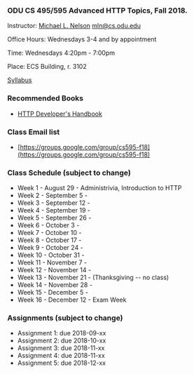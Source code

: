 ### ODU CS 495/595 Advanced HTTP Topics, Fall 2018.
Instructor: [Michael L. Nelson](http://www.cs.odu.edu/~mln/) <mln@cs.odu.edu> 

Office Hours: Wednesdays 3-4 and by appointment

Time: Wednesdays 4:20pm - 7:00pm

Place: ECS Building, r. 3102

[Syllabus](https://raw.githubusercontent.com/phonedude/cs595-f18/master/syllabus.txt)

### Recommended Books
* [HTTP Developer's Handbook](https://www.amazon.com/HTTP-Developers-Handbook-Chris-Shiflett/dp/0672324547) 

### Class Email list
* [https://groups.google.com/group/cs595-f18](https://groups.google.com/group/cs595-f18)

### Class Schedule (subject to change)
* Week 1 - August 29 - Administrivia, Introduction to HTTP
* Week 2 - September 5 - 
* Week 3 - September 12 - 
* Week 4 - September 19 - 
* Week 5 - September 26 - 
* Week 6 - October 3 - 
* Week 7 - October 10 - 
* Week 8 - October 17 - 
* Week 9 - October 24 - 
* Week 10 - October 31 - 
* Week 11 - November 7 - 
* Week 12 - November 14 - 
* Week 13 - November 21 - (Thanksgiving -- no class)
* Week 14 - November 28 - 
* Week 15 - December 5 - 
* Week 16 - December 12 - Exam Week 


### Assignments (subject to change)
* Assignment 1: due 2018-09-xx
* Assignment 2: due 2018-10-xx
* Assignment 3: due 2018-11-xx
* Assignment 4: due 2018-11-xx
* Assignment 5: due 2018-12-xx


